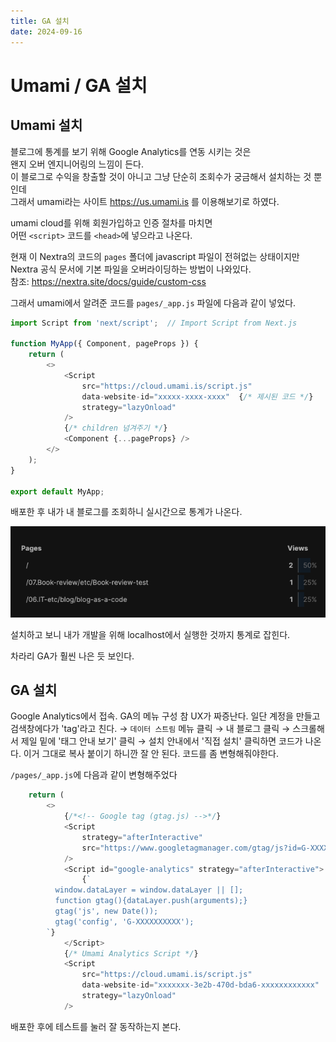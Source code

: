 ```yaml
---
title: GA 설치
date: 2024-09-16
---
```


# Umami / GA 설치
## Umami 설치

블로그에 통계를 보기 위해 Google Analytics를 연동 시키는 것은  
왠지 오버 엔지니어링의 느낌이 든다.  
이 블로그로 수익을 창출할 것이 아니고 그냥 단순히 조회수가 궁금해서 설치하는 것 뿐인데  
그래서 umami라는 사이트 https://us.umami.is 를 이용해보기로 하였다.

umami cloud를 위해 회원가입하고 인증 절차를 마치면  
어떤 `<script>` 코드를 `<head>`에 넣으라고 나온다.

현재 이 Nextra의 코드의 `pages` 폴더에 javascript 파일이 전혀없는 상태이지만  
Nextra 공식 문서에 기본 파일을 오버라이딩하는 방법이 나와있다.  
참조: https://nextra.site/docs/guide/custom-css

그래서 umami에서 알려준 코드를 `pages/_app.js` 파일에 다음과 같이 넣었다.

```js showLineNumbers
import Script from 'next/script';  // Import Script from Next.js

function MyApp({ Component, pageProps }) {
	return (
		<>
			<Script
				src="https://cloud.umami.is/script.js"
				data-website-id="xxxxx-xxxx-xxxx"  {/* 제시된 코드 */}
				strategy="lazyOnload"
			/>
			{/* children 넘겨주기 */}
			<Component {...pageProps} />
		</>
	);
}

export default MyApp;
```

배포한 후 내가 내 블로그를 조회하니 실시간으로 통계가 나온다.

![](<./_images/20240916045106.png>)

설치하고 보니 내가 개발을 위해 localhost에서 실행한 것까지 통계로 잡힌다.

차라리 GA가 훨씬 나은 듯 보인다.

## GA 설치
Google Analytics에서 접속.
GA의 메뉴 구성 참 UX가 짜증난다.
일단 계정을 만들고 검색창에다가 'tag'라고 친다. → `데이터 스트림` 메뉴 클릭
→ 내 블로그 클릭 → 스크롤해서 제일 밑에 '태그 안내 보기' 클릭 → 설치 안내에서 '직접 설치' 클릭하면 코드가 나온다.
이거 그대로 복사 붙이기 하니깐 잘 안 된다. 코드를 좀 변형해줘야한다.

`/pages/_app.js`에 다음과 같이 변형해주었다
```js
	return (
		<>
			{/*<!-- Google tag (gtag.js) -->*/}
			<Script
				strategy="afterInteractive"
				src="https://www.googletagmanager.com/gtag/js?id=G-XXXXXXXXXX"
			/>
			<Script id="google-analytics" strategy="afterInteractive">
				{`
          window.dataLayer = window.dataLayer || [];
          function gtag(){dataLayer.push(arguments);}
          gtag('js', new Date());
          gtag('config', 'G-XXXXXXXXXX');
        `}
			</Script>
			{/* Umami Analytics Script */}
			<Script
				src="https://cloud.umami.is/script.js"
				data-website-id="xxxxxxx-3e2b-470d-bda6-xxxxxxxxxxxx"
				strategy="lazyOnload"
			/>
```

배포한 후에 테스트를 눌러 잘 동작하는지 본다.

